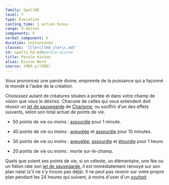```yaml
---
family: SpellHD
level: 7
type: Évocation
casting_time: 1 action bonus
range: 9 mètres
components: V
verbal_component: V
duration: instantanée
classes: '[Clerc](hd_cleric.md)'
id: spells_hd.md#parole-divine
title: Parole divine
alias: Divine Word
source: (MDR p)(SRD)
---
```


Vous prononcez une parole divine, empreinte de la puissance qui a façonné le monde à l'aube de la création.

Choisissez autant de créatures situées à portée et dans votre champ de vision que vous le désirez. Chacune de celles qui vous entendent doit réussir un [jet de sauvegarde](hd_abilities_jets_de_sauvegarde.md) de [Charisme](hd_abilities_charisma.md), ou souffrir d'un des effets suivants, selon son total actuel de points de vie.

* 50 points de vie ou moins : [assourdie](hd_conditions_assourdi.md) pour 1 minute.

* 40 points de vie ou moins : [aveuglée](hd_conditions_aveugle.md) et [assourdie](hd_conditions_assourdi.md) pour 10 minutes.

* 30 points de vie ou moins : [aveuglée](hd_conditions_aveugle.md), [assourdie](hd_conditions_assourdi.md) et [étourdie](hd_conditions_etourdi.md) pour 1 heure.

* 20 points de vie ou moins : morte sur-le-champ.

Quels que soient ses points de vie, si un céleste, un élémentaire, une fée ou un fiélon rate son [jet de sauvegarde](hd_abilities_jets_de_sauvegarde.md), il est immédiatement renvoyé sur son plan natal (s'il ne s'y trouve pas déjà). Il ne peut pas revenir sur votre propre plan pendant les 24 heures qui suivent, à moins d'user d'un _[souhait](hd_spells_souhait.md)_.

